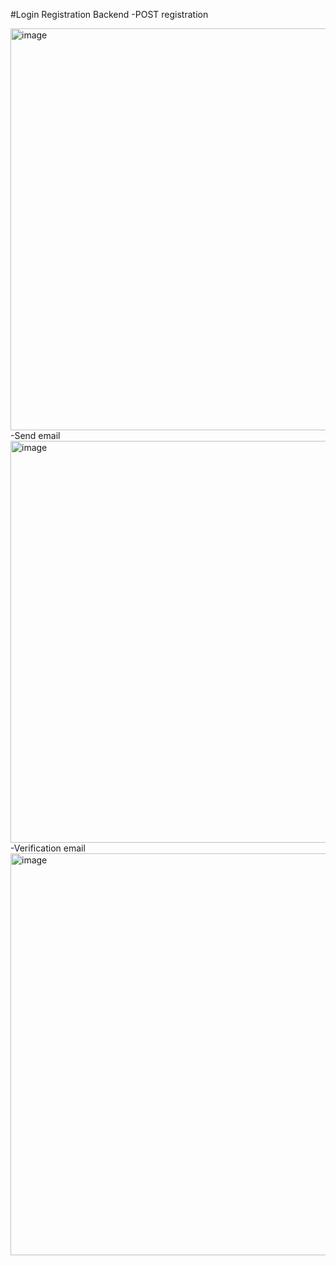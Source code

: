 #Login Registration Backend
-POST registration

<img width="643" alt="image" src="https://user-images.githubusercontent.com/100998739/224082783-673d5006-81fc-4de4-9c51-0fdf8b4474f2.png">
-Send email

<img width="643" alt="image" src="https://user-images.githubusercontent.com/100998739/224083050-8206112a-0480-481b-acc7-0b943c4a9a42.png">
-Verification email

<img width="643" alt="image" src="https://user-images.githubusercontent.com/100998739/224082898-36cfd2e4-7d52-4e5e-b4f6-5cf82f084975.png">
